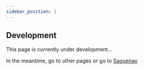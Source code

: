 ```yaml
---
sidebar_position: 1
---
```


## Development

This page is currently under development...

In the meantime, go to other pages or go to [Saguenay](https://saguenay.vercel.app)